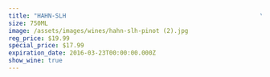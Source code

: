 ```yaml
---
title: "HAHN-SLH                                                      \npinot noir"
size: 750ML
image: /assets/images/wines/hahn-slh-pinot (2).jpg
reg_price: $19.99
special_price: $17.99
expiration_date: 2016-03-23T00:00:00.000Z
show_wine: true
---
```



